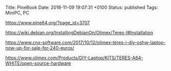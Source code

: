 Title:  PineBook
Date:   2018-11-09 19:07:31 +0100
Status: published
Tags: MiniPC, PC


<https://www.pine64.org/?page_id=3707>

<https://wiki.debian.org/InstallingDebianOn/Olimex/Teres-I#Installation>

<https://www.cnx-software.com/2017/10/12/olimex-teres-i-diy-oshw-laptop-now-up-for-sale-for-240-euros/>

<https://www.olimex.com/Products/DIY-Laptop/KITS/TERES-A64-WHITE/open-source-hardware>

